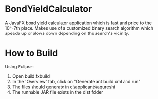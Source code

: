 # BondYieldCalculator
A JavaFX bond yield calculator application which is fast and price to the 10^-7th place. Makes use of a customized binary search algorithm which speeds up or slows down depending on the search's vicinity.

# How to Build
Using Eclipse:
1. Open build.fxbuild
2. In the 'Overview' tab, click on "Generate ant build.xml and run"
3. The files should generate in c:\applicants\aqureshi
4. The runnable JAR file exists in the dist folder
